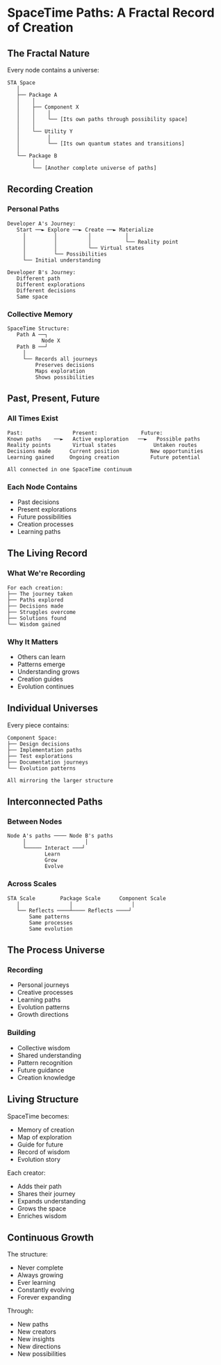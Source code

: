 # SpaceTime Paths: A Fractal Record of Creation

## The Fractal Nature

Every node contains a universe:

```
STA Space
   │
   ├── Package A
   │    │
   │    ├── Component X
   │    │    │
   │    │    └── [Its own paths through possibility space]
   │    │
   │    └── Utility Y
   │         │
   │         └── [Its own quantum states and transitions]
   │
   └── Package B
        │
        └── [Another complete universe of paths]
```

## Recording Creation

### Personal Paths

```
Developer A's Journey:
   Start ──► Explore ──► Create ──► Materialize
     │         │          │           │
     │         │          │           └── Reality point
     │         │          └── Virtual states
     │         └── Possibilities
     └── Initial understanding

Developer B's Journey:
   Different path
   Different explorations
   Different decisions
   Same space
```

### Collective Memory

```
SpaceTime Structure:
   Path A ──┐
           Node X
   Path B ──┘
     │
     └── Records all journeys
         Preserves decisions
         Maps exploration
         Shows possibilities
```

## Past, Present, Future

### All Times Exist

```
Past:                Present:              Future:
Known paths    ──►   Active exploration   ──►   Possible paths
Reality points       Virtual states            Untaken routes
Decisions made      Current position          New opportunities
Learning gained     Ongoing creation          Future potential

All connected in one SpaceTime continuum
```

### Each Node Contains

- Past decisions
- Present explorations
- Future possibilities
- Creation processes
- Learning paths

## The Living Record

### What We're Recording

```
For each creation:
├── The journey taken
├── Paths explored
├── Decisions made
├── Struggles overcome
├── Solutions found
└── Wisdom gained
```

### Why It Matters

- Others can learn
- Patterns emerge
- Understanding grows
- Creation guides
- Evolution continues

## Individual Universes

Every piece contains:

```
Component Space:
├── Design decisions
├── Implementation paths
├── Test explorations
├── Documentation journeys
└── Evolution patterns

All mirroring the larger structure
```

## Interconnected Paths

### Between Nodes

```
Node A's paths ──── Node B's paths
     │                   │
     └───── Interact ───┘
            Learn
            Grow
            Evolve
```

### Across Scales

```
STA Scale        Package Scale      Component Scale
   │                │                   │
   └── Reflects ────┴──── Reflects ────┘
       Same patterns
       Same processes
       Same evolution
```

## The Process Universe

### Recording

- Personal journeys
- Creative processes
- Learning paths
- Evolution patterns
- Growth directions

### Building

- Collective wisdom
- Shared understanding
- Pattern recognition
- Future guidance
- Creation knowledge

## Living Structure

SpaceTime becomes:

- Memory of creation
- Map of exploration
- Guide for future
- Record of wisdom
- Evolution story

Each creator:

- Adds their path
- Shares their journey
- Expands understanding
- Grows the space
- Enriches wisdom

## Continuous Growth

The structure:

- Never complete
- Always growing
- Ever learning
- Constantly evolving
- Forever expanding

Through:

- New paths
- New creators
- New insights
- New directions
- New possibilities